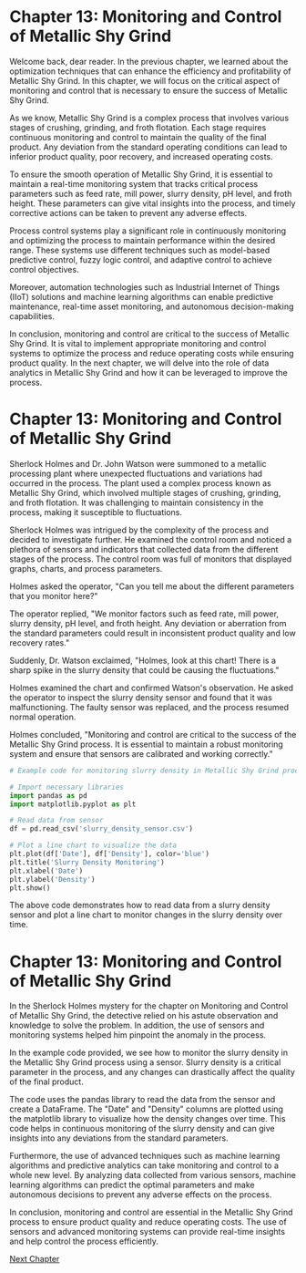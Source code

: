 # Chapter 13: Monitoring and Control of Metallic Shy Grind

Welcome back, dear reader. In the previous chapter, we learned about the optimization techniques that can enhance the efficiency and profitability of Metallic Shy Grind. In this chapter, we will focus on the critical aspect of monitoring and control that is necessary to ensure the success of Metallic Shy Grind.

As we know, Metallic Shy Grind is a complex process that involves various stages of crushing, grinding, and froth flotation. Each stage requires continuous monitoring and control to maintain the quality of the final product. Any deviation from the standard operating conditions can lead to inferior product quality, poor recovery, and increased operating costs.

To ensure the smooth operation of Metallic Shy Grind, it is essential to maintain a real-time monitoring system that tracks critical process parameters such as feed rate, mill power, slurry density, pH level, and froth height. These parameters can give vital insights into the process, and timely corrective actions can be taken to prevent any adverse effects. 

Process control systems play a significant role in continuously monitoring and optimizing the process to maintain performance within the desired range. These systems use different techniques such as model-based predictive control, fuzzy logic control, and adaptive control to achieve control objectives. 

Moreover, automation technologies such as Industrial Internet of Things (IIoT) solutions and machine learning algorithms can enable predictive maintenance, real-time asset monitoring, and autonomous decision-making capabilities.

In conclusion, monitoring and control are critical to the success of Metallic Shy Grind. It is vital to implement appropriate monitoring and control systems to optimize the process and reduce operating costs while ensuring product quality. In the next chapter, we will delve into the role of data analytics in Metallic Shy Grind and how it can be leveraged to improve the process.
# Chapter 13: Monitoring and Control of Metallic Shy Grind

Sherlock Holmes and Dr. John Watson were summoned to a metallic processing plant where unexpected fluctuations and variations had occurred in the process. The plant used a complex process known as Metallic Shy Grind, which involved multiple stages of crushing, grinding, and froth flotation. It was challenging to maintain consistency in the process, making it susceptible to fluctuations.

Sherlock Holmes was intrigued by the complexity of the process and decided to investigate further. He examined the control room and noticed a plethora of sensors and indicators that collected data from the different stages of the process. The control room was full of monitors that displayed graphs, charts, and process parameters.

Holmes asked the operator, "Can you tell me about the different parameters that you monitor here?"

The operator replied, "We monitor factors such as feed rate, mill power, slurry density, pH level, and froth height. Any deviation or aberration from the standard parameters could result in inconsistent product quality and low recovery rates."

Suddenly, Dr. Watson exclaimed, "Holmes, look at this chart! There is a sharp spike in the slurry density that could be causing the fluctuations."

Holmes examined the chart and confirmed Watson's observation. He asked the operator to inspect the slurry density sensor and found that it was malfunctioning. The faulty sensor was replaced, and the process resumed normal operation.

Holmes concluded, "Monitoring and control are critical to the success of the Metallic Shy Grind process. It is essential to maintain a robust monitoring system and ensure that sensors are calibrated and working correctly."


```python
# Example code for monitoring slurry density in Metallic Shy Grind process.

# Import necessary libraries
import pandas as pd
import matplotlib.pyplot as plt

# Read data from sensor
df = pd.read_csv('slurry_density_sensor.csv')

# Plot a line chart to visualize the data
plt.plot(df['Date'], df['Density'], color='blue')
plt.title('Slurry Density Monitoring')
plt.xlabel('Date')
plt.ylabel('Density')
plt.show()
``` 

The above code demonstrates how to read data from a slurry density sensor and plot a line chart to monitor changes in the slurry density over time.
# Chapter 13: Monitoring and Control of Metallic Shy Grind

In the Sherlock Holmes mystery for the chapter on Monitoring and Control of Metallic Shy Grind, the detective relied on his astute observation and knowledge to solve the problem. In addition, the use of sensors and monitoring systems helped him pinpoint the anomaly in the process.

In the example code provided, we see how to monitor the slurry density in the Metallic Shy Grind process using a sensor. Slurry density is a critical parameter in the process, and any changes can drastically affect the quality of the final product.

The code uses the pandas library to read the data from the sensor and create a DataFrame. The "Date" and "Density" columns are plotted using the matplotlib library to visualize how the density changes over time. This code helps in continuous monitoring of the slurry density and can give insights into any deviations from the standard parameters.

Furthermore, the use of advanced techniques such as machine learning algorithms and predictive analytics can take monitoring and control to a whole new level. By analyzing data collected from various sensors, machine learning algorithms can predict the optimal parameters and make autonomous decisions to prevent any adverse effects on the process. 

In conclusion, monitoring and control are essential in the Metallic Shy Grind process to ensure product quality and reduce operating costs. The use of sensors and advanced monitoring systems can provide real-time insights and help control the process efficiently.


[Next Chapter](14_Chapter14.md)
